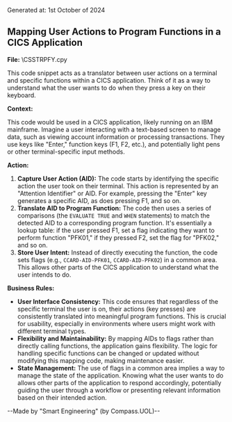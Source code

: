 Generated at: 1st October of 2024

##  Mapping User Actions to Program Functions in a CICS Application

**File:**  \CSSTRPFY.cpy

This code snippet acts as a translator between user actions on a terminal and specific functions within a CICS application. Think of it as a way to understand what the user wants to do when they press a key on their keyboard.

**Context:**

This code would be used in a CICS application, likely running on an IBM mainframe. Imagine a user interacting with a text-based screen to manage data, such as viewing account information or processing transactions.  They use keys like "Enter," function keys (F1, F2, etc.), and potentially light pens or other terminal-specific input methods.

**Action:**

1. **Capture User Action (AID):** The code starts by identifying the specific action the user took on their terminal.  This action is represented by an "Attention Identifier" or AID.  For example, pressing the "Enter" key generates a specific AID, as does pressing F1, and so on.
2. **Translate AID to Program Function:** The code then uses a series of comparisons (the `EVALUATE TRUE` and `WHEN` statements) to match the detected AID to a corresponding program function.  It's essentially a lookup table: if the user pressed F1, set a flag indicating they want to perform function "PFK01," if they pressed F2, set the flag for "PFK02," and so on.
3. **Store User Intent:**  Instead of directly executing the function, the code sets flags (e.g., `CCARD-AID-PFK01`, `CCARD-AID-PFK02`) in a common area.  This allows other parts of the CICS application to understand what the user intends to do.

**Business Rules:**

* **User Interface Consistency:** This code ensures that regardless of the specific terminal the user is on, their actions (key presses) are consistently translated into meaningful program functions.  This is crucial for usability, especially in environments where users might work with different terminal types.
* **Flexibility and Maintainability:**  By mapping AIDs to flags rather than directly calling functions, the application gains flexibility.  The logic for handling specific functions can be changed or updated without modifying this mapping code, making maintenance easier.
* **State Management:** The use of flags in a common area implies a way to manage the state of the application.  Knowing what the user wants to do allows other parts of the application to respond accordingly, potentially guiding the user through a workflow or presenting relevant information based on their intended action.

--Made by "Smart Engineering" (by Compass.UOL)--
